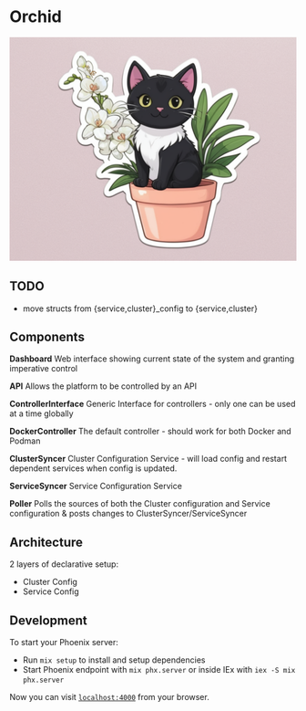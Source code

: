 # Orchid

![Orchid Image](orchid-img.png)

## TODO

- move structs from {service,cluster}\_config to {service,cluster}

## Components

**Dashboard**
Web interface showing current state of the system and granting imperative control

**API**
Allows the platform to be controlled by an API

**ControllerInterface**
Generic Interface for controllers - only one can be used at a time globally

**DockerController**
The default controller - should work for both Docker and Podman

**ClusterSyncer**
Cluster Configuration Service - will load config and restart dependent services when config is updated.

**ServiceSyncer**
Service Configuration Service

**Poller**
Polls the sources of both the Cluster configuration and Service configuration & posts changes to ClusterSyncer/ServiceSyncer

## Architecture

2 layers of declarative setup:

- Cluster Config
- Service Config

## Development

To start your Phoenix server:

- Run `mix setup` to install and setup dependencies
- Start Phoenix endpoint with `mix phx.server` or inside IEx with `iex -S mix phx.server`

Now you can visit [`localhost:4000`](http://localhost:4000) from your browser.
